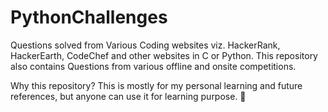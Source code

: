 # PythonChallenges
Questions solved from Various Coding websites viz. HackerRank, HackerEarth, CodeChef and other websites in C or Python. This repository also contains Questions from various offline and onsite competitions.

Why this repository?
This is mostly for my personal learning and future references, but anyone can use it for learning purpose. 🍻
